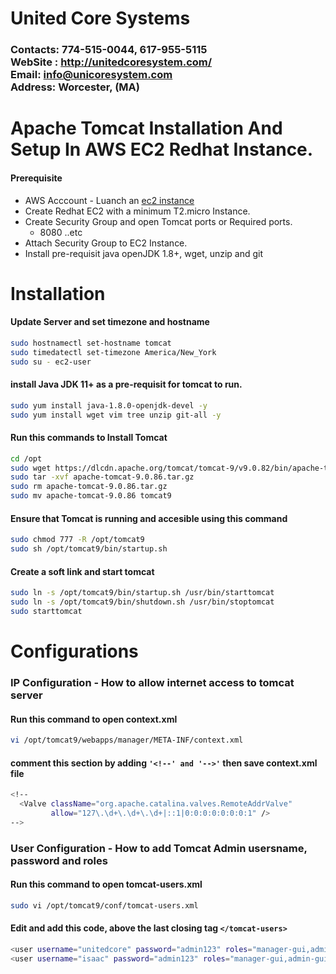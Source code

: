# United Core Systems

### Contacts: 774-515-0044, 617-955-5115<br> WebSite : <http://unitedcoresystem.com/><br>Email: info@unicoresystem.com <br>Address: Worcester, (MA)

# Apache Tomcat Installation And Setup In AWS EC2 Redhat Instance.
#### Prerequisite
+ AWS Acccount - Luanch an [ec2 instance](../EC2_Instances/README.md)
+ Create Redhat EC2 with a minimum T2.micro Instance.
+ Create Security Group and open Tomcat ports or Required ports.
   + 8080 ..etc
+ Attach Security Group to EC2 Instance.
+ Install pre-requisit java openJDK 1.8+, wget, unzip and git

# Installation 

#### Update Server and set timezone and hostname
```sh
sudo hostnamectl set-hostname tomcat
sudo timedatectl set-timezone America/New_York
sudo su - ec2-user
``` 
#### install Java JDK 11+ as a pre-requisit for tomcat to run.
```sh
sudo yum install java-1.8.0-openjdk-devel -y
sudo yum install wget vim tree unzip git-all -y
```
#### Run this commands to Install Tomcat
```sh
cd /opt 
sudo wget https://dlcdn.apache.org/tomcat/tomcat-9/v9.0.82/bin/apache-tomcat-9.0.86.tar.gz
sudo tar -xvf apache-tomcat-9.0.86.tar.gz
sudo rm apache-tomcat-9.0.86.tar.gz
sudo mv apache-tomcat-9.0.86 tomcat9
```
#### Ensure that Tomcat is running and accesible using this command
```sh
sudo chmod 777 -R /opt/tomcat9
sudo sh /opt/tomcat9/bin/startup.sh
```
#### Create a soft link and start tomcat
```sh
sudo ln -s /opt/tomcat9/bin/startup.sh /usr/bin/starttomcat
sudo ln -s /opt/tomcat9/bin/shutdown.sh /usr/bin/stoptomcat
sudo starttomcat
```
# Configurations 

### IP Configuration - How to allow internet access to tomcat server

#### Run this command to open context.xml 
```sh
vi /opt/tomcat9/webapps/manager/META-INF/context.xml
```
#### comment this section by adding `'<!--' and '-->'` then save context.xml file
```sh
<!--
  <Valve className="org.apache.catalina.valves.RemoteAddrValve"
         allow="127\.\d+\.\d+\.\d+|::1|0:0:0:0:0:0:0:1" />
-->
```

### User Configuration - How to add Tomcat Admin usersname, password and roles

#### Run this command to open tomcat-users.xml 
```sh
sudo vi /opt/tomcat9/conf/tomcat-users.xml
```
#### Edit and add this code, above the last closing tag `</tomcat-users>`
```sh
<user username="unitedcore" password="admin123" roles="manager-gui,admin-gui,manager-script"/>
<user username="isaac" password="admin123" roles="manager-gui,admin-gui,manager-script"/>
```


